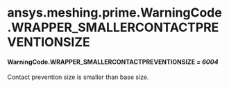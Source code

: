 # ansys.meshing.prime.WarningCode.WRAPPER_SMALLERCONTACTPREVENTIONSIZE

#### WarningCode.WRAPPER_SMALLERCONTACTPREVENTIONSIZE *= 6004*

Contact prevention size is smaller than base size.

<!-- !! processed by numpydoc !! -->
